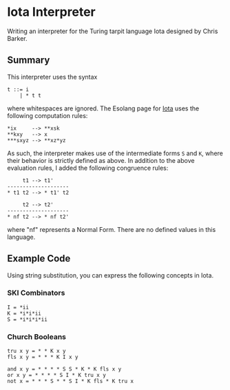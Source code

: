 # Iota Interpreter

Writing an interpreter for the Turing tarpit language Iota designed by Chris Barker.

## Summary

This interpreter uses the syntax

```
t ::= i
    | * t t
```

where whitespaces are ignored. The Esolang page for [Iota](https://esolangs.org/wiki/Iota) uses the following computation rules:

```
*ix     --> **xsk
**kxy   --> x
***sxyz --> **xz*yz
```

As such, the interpreter makes use of the intermediate forms `S` and `K`, where their behavior is strictly defined as above.
In addition to the above evaluation rules, I added the following congruence rules:

```
     t1 --> t1'
--------------------
* t1 t2 --> * t1' t2

     t2 --> t2'
--------------------
* nf t2 --> * nf t2'
```

where "nf" represents a Normal Form. There are no defined values in this language.

## Example Code

Using string substitution, you can express the following concepts in Iota.

### SKI Combinators

```
I = *ii
K = *i*i*ii
S = *i*i*i*ii
```

### Church Booleans
```
tru x y = * * K x y
fls x y = * * * K I x y

and x y = * * * * S S * K * K fls x y
or x y = * * * * S I * K tru x y
not x = * * * S * * S I * K fls * K tru x
```
